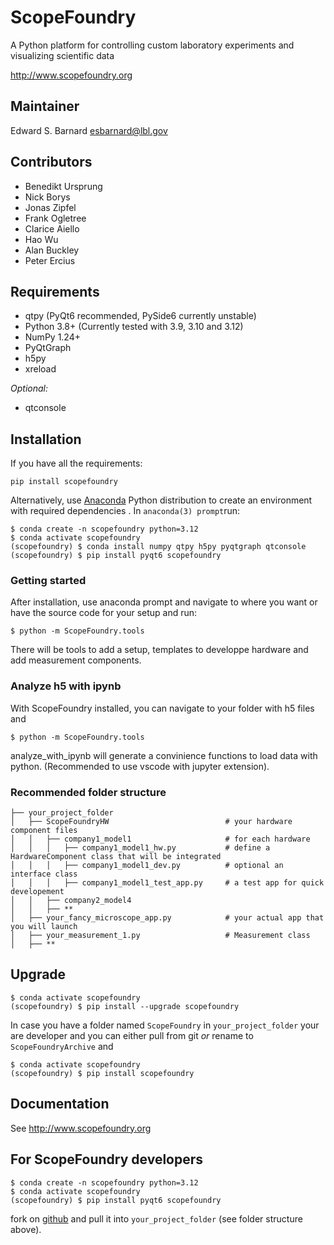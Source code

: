 ScopeFoundry
============

A Python platform for controlling custom laboratory 
experiments and visualizing scientific data

<http://www.scopefoundry.org>

Maintainer
----------

Edward S. Barnard <esbarnard@lbl.gov>

Contributors
------------

* Benedikt Ursprung
* Nick Borys
* Jonas Zipfel
* Frank Ogletree
* Clarice Aiello
* Hao Wu
* Alan Buckley
* Peter Ercius


Requirements
------------

* qtpy (PyQt6 recommended, PySide6 currently unstable)
* Python 3.8+ (Currently tested with 3.9, 3.10 and 3.12)
* NumPy 1.24+
* PyQtGraph
* h5py
* xreload

_Optional:_

* qtconsole


Installation
------------

If you have all the requirements:

```
pip install scopefoundry
```

Alternatively, use [Anaconda]([https://www.anaconda.com/download/success) Python distribution to create an environment with required dependencies . In `anaconda(3) prompt`run:

```
$ conda create -n scopefoundry python=3.12
$ conda activate scopefoundry
(scopefoundry) $ conda install numpy qtpy h5py pyqtgraph qtconsole
(scopefoundry) $ pip install pyqt6 scopefoundry
```

### Getting started

After installation, use anaconda prompt and navigate to where you want or have the source code for your setup and run:

```
$ python -m ScopeFoundry.tools
```

There will be tools to add a setup, templates to developpe hardware and add measurement components. 

### Analyze h5 with ipynb

With ScopeFoundry installed, you can navigate to your folder with h5 files and

```
$ python -m ScopeFoundry.tools
```

analyze_with_ipynb will generate a convinience functions to load data with python. (Recommended to use vscode with jupyter extension).


### Recommended folder structure

```
├── your_project_folder
│   ├── ScopeFoundryHW   						# your hardware component files
│   │	├── company1_model1						# for each hardware
│   │	│	├── company1_model1_hw.py			# define a HardwareComponent class that will be integrated
│   │	│	├── company1_model1_dev.py			# optional an interface class 
│   │	│	├── company1_model1_test_app.py		# a test app for quick developement
│   │	├── company2_model4
│   │	├── **
│   ├── your_fancy_microscope_app.py 			# your actual app that you will launch
│   ├── your_measurement_1.py				    # Measurement class 
│   ├── **
```



Upgrade
-------

```
$ conda activate scopefoundry
(scopefoundry) $ pip install --upgrade scopefoundry
```

In case you have a folder named `ScopeFoundry` in `your_project_folder` your are developer and you can either pull from git *or* rename to `ScopeFoundryArchive` and

```
$ conda activate scopefoundry
(scopefoundry) $ pip install scopefoundry
```


Documentation
-------------

See <http://www.scopefoundry.org>

For ScopeFoundry developers
---------------


```
$ conda create -n scopefoundry python=3.12
$ conda activate scopefoundry
(scopefoundry) $ pip install pyqt6 scopefoundry
```

fork on [github](https://github.com/ScopeFoundry/ScopeFoundry) and pull it into `your_project_folder` (see folder structure above).

